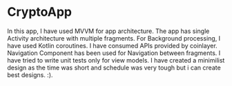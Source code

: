 # CryptoApp

In this app, 
I have used MVVM for app architecture.
The app has single Activity architecture with multiple fragments. 
For Background processing, I have used Kotlin coroutines.
I have consumed APIs provided by coinlayer.
Navigation Component has been used for Navigation between fragments. 
I have tried to write unit tests only for view models.
I have created a minimilist design as the time was short and 
schedule was very tough but i can create best designs. :). 